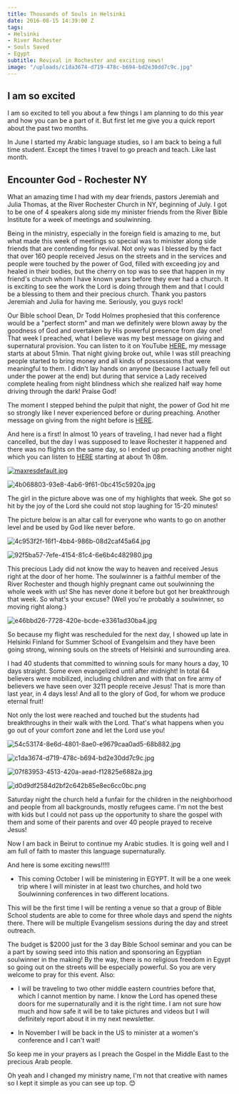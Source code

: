 ```yaml
---
title: Thousands of Souls in Helsinki
date: 2016-08-15 14:39:00 Z
tags:
- Helsinki
- River Rochester
- Souls Saved
- Egypt
subtitle: Revival in Rochester and exciting news!
image: "/uploads/c1da3674-d719-478c-b694-bd2e30dd7c9c.jpg"
---
```


## I am so excited

I am so excited to tell you about a few things I am planning to do this year and how you can be a part of it. But first let me give you a quick report about the past two months.

In June I started my Arabic language studies, so I am back to being a full time student. Except the times I travel to go preach and teach. Like last month.

## Encounter God - Rochester NY

What an amazing time I had with my dear friends, pastors Jeremiah and Julia Thomas, at the River Rochester Church in NY, beginning of July.
I got to be one of 4 speakers along side my minister friends from the River Bible Institute for a week of meetings and soulwinning.

Being in the ministry, especially in the foreign field is amazing to me, but what made this week of meetings so special was to minister along side friends that are contending for revival. Not only was I blessed by the fact that over 160 people received Jesus on the streets and in the services and people were touched by the power of God, filled with exceeding joy and healed in their bodies, but the cherry on top was to see that happen in my friend's church whom I have known years before they ever had a church. It is exciting to see the work the Lord is doing through them and that I could be a blessing to them and their precious church. Thank you pastors Jeremiah and Julia for having me. Seriously, you guys rock!

Our Bible school Dean, Dr Todd Holmes prophesied that this conference would be a "perfect storm" and man we definitely were blown away by the goodness of God and overtaken by His powerful presence from day one!
That week I preached, what I believe was my best message on giving and supernatural provision. You can listen to it on YouTube [HERE](https://www.youtube.com/watch?v=awjQ-FpXauk&index=5&list=PLbzVlDqg-g8618tZTCZmlRle5avbmfl_8), my message starts at about 51min. That night giving broke out, while I was still preaching people started to bring money and all kinds of possessions that were meaningful to them. I didn't lay hands on anyone (because I actually fell out under the power at the end) but during that service a Lady received complete healing from night blindness which she realized half way home driving through the dark! Praise God!

The moment I stepped behind the pulpit that night, the power of God hit me so strongly like I never experienced before or during preaching.
Another message on giving from the night before is [HERE](https://www.youtube.com/watch?v=EFzFNgNIs4A&list=PLbzVlDqg-g8618tZTCZmlRle5avbmfl_8&index=4).

And here is a first! In almost 10 years of traveling, I had never had a flight cancelled, but the day I was supposed to leave Rochester it happened and there was no flights on the same day, so I ended up preaching another night which you can listen to [HERE](https://www.youtube.com/watch?v=3p722Gt4rQ4&list=PLbzVlDqg-g8618tZTCZmlRle5avbmfl_8&index=6) starting at about 1h 08m.

[![maxresdefault.jpg](/uploads/maxresdefault.jpg)](https://www.youtube.com/watch?v=awjQ-FpXauk&index=5&list=PLbzVlDqg-g8618tZTCZmlRle5avbmfl_8)

![4b068803-93e8-4ab6-9f61-0bc415c5920a.jpg](/uploads/4b068803-93e8-4ab6-9f61-0bc415c5920a.jpg)

The girl in the picture above was one of my highlights that week. She got so hit by the joy of the Lord she could not stop laughing for 15-20 minutes!

The picture below is an altar call for everyone who wants to go on another level and be used by God like never before.

![4c953f2f-16f1-4bb4-986b-08d2caf45a64.jpg](/uploads/4c953f2f-16f1-4bb4-986b-08d2caf45a64.jpg)

![92f5ba57-7efe-4154-81c4-6e6b4c482980.jpg](/uploads/92f5ba57-7efe-4154-81c4-6e6b4c482980.jpg)

This precious Lady did not know the way to heaven and received Jesus right at the door of her home. The soulwinner is a faithful member of the River Rochester and though highly pregnant came out soulwinning the whole week with us! She has never done it before but got her breakthrough that week. So what's your excuse? (Well you're probably a soulwinner, so moving right along.)

![e46bbd26-7728-420e-bcde-e3361ad30ba4.jpg](/uploads/e46bbd26-7728-420e-bcde-e3361ad30ba4.jpg)

So because my flight was rescheduled for the next day, I showed up late in Helsinki Finland for Summer School of Evangelsim and they have been going strong, winning souls on the streets of Helsinki and surrounding area.

I had 40 students that committed to winning souls for many hours a day, 10 days straight. Some even evangelized until after midnight! In total 64 believers were mobilized, including children and with that on fire army of believers we have seen over 3211 people receive Jesus! That is more than last year, in 4 days less! And all to the glory of God, for whom we produce eternal fruit!

Not only the lost were reached and touched but the students had breakthroughs in their walk with the Lord. That's what happens when you go out of your comfort zone and let the Lord use you!

![54c53174-8e6d-4801-8ae0-e9679caa0ad5-68b882.jpg](/uploads/54c53174-8e6d-4801-8ae0-e9679caa0ad5-68b882.jpg)

![c1da3674-d719-478c-b694-bd2e30dd7c9c.jpg](/uploads/c1da3674-d719-478c-b694-bd2e30dd7c9c.jpg)

![07f83953-4513-420a-aead-f12825e6882a.jpg](/uploads/07f83953-4513-420a-aead-f12825e6882a.jpg)

![d0d9df2584d2bf2c642b85e8ec6cc0bc.png](/uploads/d0d9df2584d2bf2c642b85e8ec6cc0bc.png)

Saturday night the church held a funfair for the children in the neighborhood and people from all backgrounds, mostly refugees came. I'm not the best with kids but I could not pass up the opportunity to share the gospel with them and some of their parents and over 40 people prayed to receive Jesus!

Now I am back in Beirut to continue my Arabic studies. It is going well and I am full of faith to master this language supernaturally.

And here is some exciting news!!!!!

* This coming October I will be ministering in EGYPT. It will be a one week trip where I will minister in at least two churches, and hold two Soulwinning conferences in two different locations.

This will be the first time I will be renting a venue so that a group of Bible School students are able to come for three whole days and spend the nights there. There will be multiple Evangelism sessions during the day and street outreach.

The budget is $2000 just for the 3 day Bible School seminar and you can be a part by sowing seed into this nation and sponsoring an Egyptian soulwinner in the making! By the way, there is no religious freedom in Egypt so going out on the streets will be especially powerful. So you are very welcome to pray for this event.
Also:

* I will be traveling to two other middle eastern countries before that, which I cannot mention by name. I know the Lord has opened these doors for me supernaturally and it is the right time. I am not sure how much and how safe it will be to take pictures and videos but I will definitely report about it in my next newsletter.

* In November I will be back in the US to minister at a women's conference and I can't wait!

So keep me in your prayers as I preach the Gospel in the Middle East to the precious Arab people.

Oh yeah and I changed my ministry name, I'm not that creative with names so I kept it simple as you can see up top. 😊